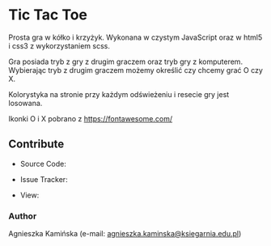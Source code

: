 # Tic Tac Toe

Prosta gra w kółko i krzyżyk. Wykonana w czystym JavaScript oraz w html5 i css3 z wykorzystaniem scss.

Gra posiada tryb z gry z drugim graczem oraz tryb gry z komputerem. Wybierając tryb z drugim graczem możemy określić czy chcemy grać O czy X.

Kolorystyka na stronie przy każdym odświeżeniu i resecie gry jest losowana.

Ikonki O i X pobrano z https://fontawesome.com/

## Contribute

* Source Code:

* Issue Tracker:

* View:

### Author

Agnieszka Kamińska (e-mail: agnieszka.kaminska@ksiegarnia.edu.pl)

